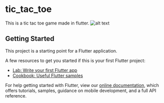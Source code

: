 # tic_tac_toe

This is a tic tac toe game made in flutter.
![alt text](https://github.com/shekharprajapat/TicTacToeFlutter/blob/master/Screenshot_1580407480.png)

## Getting Started

This project is a starting point for a Flutter application.

A few resources to get you started if this is your first Flutter project:

- [Lab: Write your first Flutter app](https://flutter.dev/docs/get-started/codelab)
- [Cookbook: Useful Flutter samples](https://flutter.dev/docs/cookbook)

For help getting started with Flutter, view our
[online documentation](https://flutter.dev/docs), which offers tutorials,
samples, guidance on mobile development, and a full API reference.
